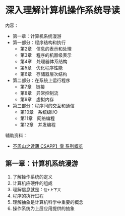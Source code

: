 # 深入理解计算机操作系统导读

内容：

- 第一章：计算机系统漫游
- 第一部分：程序结构和执行
  - 第2章　信息的表示和处理
  - 第3章　程序的机器级表示
  - 第4章　处理器体系结构
  - 第5章　优化程序性能
  - 第6章　存储器层次结构
- 第二部分：在系统上运行程序
  - 第7章　链接
  - 第8章　异常控制流
  - 第9章　虚拟内存
- 第三部分：程序间的交互和通信
  - 第10章　系统级I/O
  - 第11章　网络编程
  - 第12章　并发编程

辅助资料：

- [不周山之读薄 CSAPP】零 系列概览](https://wdxtub.com/2016/04/16/thin-csapp-0/)

## 第一章：计算机系统漫游

1. 了解操作系统的定义
2. 计算机应硬件的组成
3. 理解信息就是：`位+上下文`
4. 程序的执行过程
5. 理解抽象是计算机科学中重要的概念
6. 操作系统为上层应用提供的抽象
